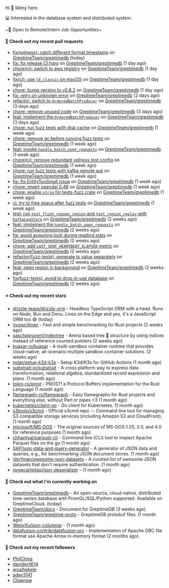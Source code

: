 Hi 👋 Weny here.

💻 Interested in the database system and distributed system.

~🍺 Open to Remote/Intern Job Opportunities~

#### 🔨 Check out my recent pull requests

- [fix(sqlness): catch different format timestamp](https://github.com/GreptimeTeam/greptimedb/pull/4149) on [GreptimeTeam/greptimedb](https://github.com/GreptimeTeam/greptimedb) (today)
- [fix: fix release CI typo](https://github.com/GreptimeTeam/greptimedb/pull/4147) on [GreptimeTeam/greptimedb](https://github.com/GreptimeTeam/greptimedb) (1 day ago)
- [chore(ci): switch to aws registry](https://github.com/GreptimeTeam/greptimedb/pull/4145) on [GreptimeTeam/greptimedb](https://github.com/GreptimeTeam/greptimedb) (1 day ago)
- [fix(ci): use `ld_classic` on macOS](https://github.com/GreptimeTeam/greptimedb/pull/4143) on [GreptimeTeam/greptimedb](https://github.com/GreptimeTeam/greptimedb) (1 day ago)
- [chore: bump version to v0.8.2](https://github.com/GreptimeTeam/greptimedb/pull/4141) on [GreptimeTeam/greptimedb](https://github.com/GreptimeTeam/greptimedb) (1 day ago)
- [fix: retry on unknown error](https://github.com/GreptimeTeam/greptimedb/pull/4138) on [GreptimeTeam/greptimedb](https://github.com/GreptimeTeam/greptimedb) (2 days ago)
- [refactor: switch to `OrderedBatchProducer`](https://github.com/GreptimeTeam/greptimedb/pull/4136) on [GreptimeTeam/greptimedb](https://github.com/GreptimeTeam/greptimedb) (3 days ago)
- [chore: remove unused code](https://github.com/GreptimeTeam/greptimedb/pull/4135) on [GreptimeTeam/greptimedb](https://github.com/GreptimeTeam/greptimedb) (3 days ago)
- [feat: implement the `OrderedBatchProducer`](https://github.com/GreptimeTeam/greptimedb/pull/4134) on [GreptimeTeam/greptimedb](https://github.com/GreptimeTeam/greptimedb) (3 days ago)
- [chore: run fuzz tests with disk cache](https://github.com/GreptimeTeam/greptimedb/pull/4118) on [GreptimeTeam/greptimedb](https://github.com/GreptimeTeam/greptimedb) (1 week ago)
- [chore: remove gc before running fuzz tests](https://github.com/GreptimeTeam/greptimedb/pull/4108) on [GreptimeTeam/greptimedb](https://github.com/GreptimeTeam/greptimedb) (1 week ago)
- [feat: invoke `handle_batch_open_requests`](https://github.com/GreptimeTeam/greptimedb/pull/4107) on [GreptimeTeam/greptimedb](https://github.com/GreptimeTeam/greptimedb) (1 week ago)
- [chore(ci): remove redundant sqlness test config](https://github.com/GreptimeTeam/greptimedb/pull/4106) on [GreptimeTeam/greptimedb](https://github.com/GreptimeTeam/greptimedb) (1 week ago)
- [chore: run fuzz tests with kafka remote wal](https://github.com/GreptimeTeam/greptimedb/pull/4105) on [GreptimeTeam/greptimedb](https://github.com/GreptimeTeam/greptimedb) (1 week ago)
- [fix: fix EntityTooSmall issue](https://github.com/GreptimeTeam/greptimedb/pull/4100) on [GreptimeTeam/greptimedb](https://github.com/GreptimeTeam/greptimedb) (1 week ago)
- [chore: revert opendal 0.46](https://github.com/GreptimeTeam/greptimedb/pull/4098) on [GreptimeTeam/greptimedb](https://github.com/GreptimeTeam/greptimedb) (1 week ago)
- [chore: enable `strip` for tests-fuzz crate](https://github.com/GreptimeTeam/greptimedb/pull/4093) on [GreptimeTeam/greptimedb](https://github.com/GreptimeTeam/greptimedb) (1 week ago)
- [ci: try to free space after fuzz tests](https://github.com/GreptimeTeam/greptimedb/pull/4089) on [GreptimeTeam/greptimedb](https://github.com/GreptimeTeam/greptimedb) (1 week ago)
- [test: run `test_flush_reopen_region` and `test_region_replay` with `KafkaLogStore`](https://github.com/GreptimeTeam/greptimedb/pull/4083) on [GreptimeTeam/greptimedb](https://github.com/GreptimeTeam/greptimedb) (2 weeks ago)
- [feat: implement the `handle_batch_open_requests`](https://github.com/GreptimeTeam/greptimedb/pull/4075) on [GreptimeTeam/greptimedb](https://github.com/GreptimeTeam/greptimedb) (2 weeks ago)
- [fix: avoid acquiring lock during reading stats](https://github.com/GreptimeTeam/greptimedb/pull/4070) on [GreptimeTeam/greptimedb](https://github.com/GreptimeTeam/greptimedb) (2 weeks ago)
- [chore: add `LAST_SENT_HEARTBEAT_ELAPSED` metric](https://github.com/GreptimeTeam/greptimedb/pull/4062) on [GreptimeTeam/greptimedb](https://github.com/GreptimeTeam/greptimedb) (2 weeks ago)
- [refactor(fuzz-tests): generate ts value separately](https://github.com/GreptimeTeam/greptimedb/pull/4056) on [GreptimeTeam/greptimedb](https://github.com/GreptimeTeam/greptimedb) (2 weeks ago)
- [feat: open region in background](https://github.com/GreptimeTeam/greptimedb/pull/4052) on [GreptimeTeam/greptimedb](https://github.com/GreptimeTeam/greptimedb) (2 weeks ago)
- [fix(fuzz-tests): avoid to drop in-use database](https://github.com/GreptimeTeam/greptimedb/pull/4049) on [GreptimeTeam/greptimedb](https://github.com/GreptimeTeam/greptimedb) (2 weeks ago)

#### ⭐ Check out my recent stars

- [drizzle-team/drizzle-orm](https://github.com/drizzle-team/drizzle-orm) - Headless TypeScript ORM with a head. Runs on Node, Bun and Deno. Lives on the Edge and yes, it&#39;s a JavaScript ORM too 😅 (today)
- [nvzqz/divan](https://github.com/nvzqz/divan) - Fast and simple benchmarking for Rust projects (2 weeks ago)
- [saschagrunert/indextree](https://github.com/saschagrunert/indextree) - Arena based tree 🌲 structure by using indices instead of reference counted pointers (2 weeks ago)
- [kuasar-io/kuasar](https://github.com/kuasar-io/kuasar) - A multi-sandbox container runtime that provides cloud-native, all-scenario multiple sandbox container solutions. (2 weeks ago)
- [nolar/setup-k3d-k3s](https://github.com/nolar/setup-k3d-k3s) - Setup K3d/K3s for GitHub Actions (1 month ago)
- [substrait-io/substrait](https://github.com/substrait-io/substrait) - A cross platform way to express data transformation, relational algebra, standardized record expression and plans. (1 month ago)
- [tokio-rs/prost](https://github.com/tokio-rs/prost) - PROST! a Protocol Buffers implementation for the Rust Language (1 month ago)
- [flamegraph-rs/flamegraph](https://github.com/flamegraph-rs/flamegraph) - Easy flamegraphs for Rust projects and everything else, without Perl or pipes &lt;3 (1 month ago)
- [kubernetes/client-go](https://github.com/kubernetes/client-go) - Go client for Kubernetes. (1 month ago)
- [s3tools/s3cmd](https://github.com/s3tools/s3cmd) - Official s3cmd repo -- Command line tool for managing S3 compatible storage services (including Amazon S3 and CloudFront). (1 month ago)
- [microsoft/MS-DOS](https://github.com/microsoft/MS-DOS) - The original sources of MS-DOS 1.25, 2.0, and 4.0 for reference purposes (1 month ago)
- [chhantyal/parquet-cli](https://github.com/chhantyal/parquet-cli) - Command line (CLI) tool to inspect Apache Parquet files on the go (1 month ago)
- [SAP/json-data-and-query-generator](https://github.com/SAP/json-data-and-query-generator) - A generator of JSON data and queries, e.g., for benchmarking JSON document stores. (1 month ago)
- [jdorfman/awesome-json-datasets](https://github.com/jdorfman/awesome-json-datasets) - A curated list of awesome JSON datasets that don&#39;t require authentication. (1 month ago)
- [jorgecarleitao/json-deserializer](https://github.com/jorgecarleitao/json-deserializer) -  (1 month ago)

#### 👷 Check out what I'm currently working on

- [GreptimeTeam/greptimedb](https://github.com/GreptimeTeam/greptimedb) - An open-source, cloud-native, distributed time-series database with PromQL/SQL/Python supported. Available on GreptimeCloud. (today)
- [GreptimeTeam/docs](https://github.com/GreptimeTeam/docs) - Document for GreptimeDB (3 weeks ago)
- [GreptimeTeam/greptime-proto](https://github.com/GreptimeTeam/greptime-proto) - GreptimeDB protobuf files. (1 month ago)
- [WenyXu/json-columnar](https://github.com/WenyXu/json-columnar) -  (1 month ago)
- [datafusion-contrib/datafusion-orc](https://github.com/datafusion-contrib/datafusion-orc) - Implementation of Apache ORC file format use Apache Arrow in-memory format (2 months ago)

#### 👯 Check out my recent followers

- [PhilChina](https://github.com/PhilChina)
- [daviderli614](https://github.com/daviderli614)
- [woaihekele](https://github.com/woaihekele)
- [adev3141](https://github.com/adev3141)
- [Clownsw](https://github.com/Clownsw)


